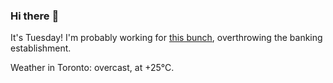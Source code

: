 ### Hi there :wave:

It's Tuesday! I'm probably working for [this bunch](https://github.com/kohofinancial), overthrowing the banking establishment.

Weather in Toronto: overcast, at +25°C.
